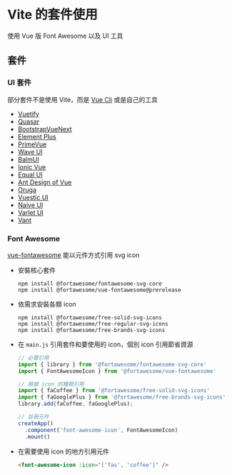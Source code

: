 # Vite 的套件使用

使用 Vue 版 Font Awesome 以及 UI 工具

## 套件
### UI 套件
部分套件不是使用 Vite，而是 [Vue Cli](https://cli.vuejs.org/) 或是自己的工具
- [Vuetify](https://next.vuetifyjs.com/en)
- [Quasar](https://quasar.dev/)
- [BootstrapVueNext](https://bootstrap-vue-next.github.io/bootstrap-vue-next/)
- [Element Plus](https://element-plus.org/)
- [PrimeVue](https://primevue.org/)
- [Wave UI](https://antoniandre.github.io/wave-ui/)
- [BalmUI](https://material.balmjs.com/)
- [Ionic Vue](https://ionicframework.com/docs/vue/overview)
- [Equal UI](https://equal-ui.github.io/Equal/)
- [Ant Design of Vue](https://www.antdv.com/docs/vue/introduce)
- [Oruga](https://oruga-ui.com/)
- [Vuestic UI](https://ui.vuestic.dev/)
- [Naive UI](https://www.naiveui.com/en-US/os-theme)
- [Varlet UI](https://varletjs.org/#/en-US/index)
- [Vant](https://vant-ui.github.io/vant/#/en-US)

### Font Awesome
[vue-fontawesome](https://github.com/FortAwesome/vue-fontawesome) 能以元件方式引用 svg icon  
- 安裝核心套件
  ```
  npm install @fortawesome/fontawesome-svg-core 
  npm install @fortawesome/vue-fontawesome@prerelease 
  ```
- 依需求安裝各類 icon
  ```
  npm install @fortawesome/free-solid-svg-icons
  npm install @fortawesome/free-regular-svg-icons
  npm install @fortawesome/free-brands-svg-icons
  ```
- 在 `main.js` 引用套件和要使用的 icon，個別 icon 引用節省資源
  ```js
  // 必要引用
  import { library } from '@fortawesome/fontawesome-svg-core'
  import { FontAwesomeIcon } from '@fortawesome/vue-fontawesome'

  // 根據 icon 的種類引用
  import { faCoffee } from '@fortawesome/free-solid-svg-icons'
  import { faGooglePlus } from '@fortawesome/free-brands-svg-icons'
  library.add(faCoffee, faGooglePlus);

  // 註冊元件
  createApp()
    .component('font-awesome-icon', FontAwesomeIcon)
    .mount()
  ```
- 在需要使用 icon 的地方引用元件
  ```html
  <font-awesome-icon :icon="['fas', 'coffee']" />
  ```
